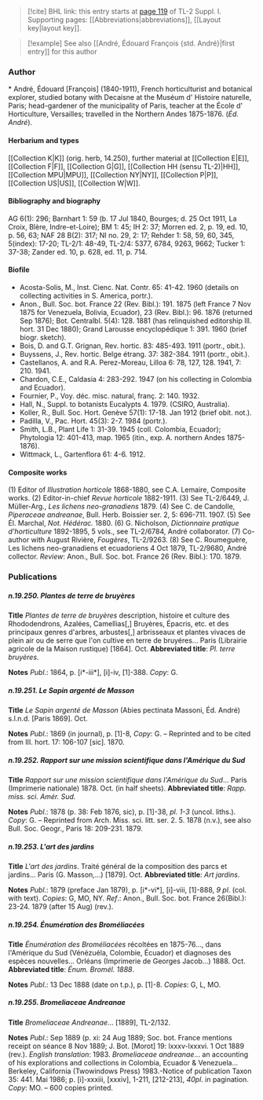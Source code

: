 > [!cite] BHL link: this entry starts at [page 119](https://www.biodiversitylibrary.org/item/103858#page/131/mode/1up) of TL-2 Suppl. I.
> Supporting pages: [[Abbreviations|abbreviations]], [[Layout key|layout key]].

> [!example] See also [[André, Édouard François {std. André}|first entry]] for this author

### Author

\* André, Édouard \[François\] (1840-1911), French horticulturist and botanical explorer, studied botany with Decaisne at the Muséum d' Histoire naturelle, Paris; head-gardener of the municipality of Paris, teacher at the École d' Horticulture, Versailles; travelled in the Northern Andes 1875-1876. (*Éd. André*).

#### Herbarium and types

[[Collection K|K]] (orig. herb, 14.250), further material at [[Collection E|E]], [[Collection F|F]], [[Collection G|G]], [[Collection HH (sensu TL-2)|HH]], [[Collection MPU|MPU]], [[Collection NY|NY]], [[Collection P|P]], [[Collection US|US]], [[Collection W|W]].

#### Bibliography and biography

AG 6(1): 296; Barnhart 1: 59 (b. 17 Jul 1840, Bourges; d. 25 Oct 1911, La Croix, Blère, Indre-et-Loire); BM 1: 45; IH 2: 37; Morren ed. 2, p. 19, ed. 10, p. 56, 63; NAF 28 B(2): 317; NI no. 29, 2: 17; Rehder 1: 58, 59, 60, 345, 5(index): 17-20; TL-2/1: 48-49, TL-2/4: 5377, 6784, 9263, 9662; Tucker 1: 37-38; Zander ed. 10, p. 628, ed. 11, p. 714.

#### Biofile

- Acosta-Solis, M., Inst. Cienc. Nat. Contr. 65: 41-42. 1960 (details on collecting activities in S. America, portr.).
- Anon., Bull. Soc. bot. France 22 (Rev. Bibl.): 191. 1875 (left France 7 Nov 1875 for Venezuela, Bolivia, Ecuador), 23 (Rev. Bibl.): 96. 1876 (returned Sep 1876); Bot. Centralbl. 5(4): 128. 1881 (has relinquished editorship Ill. hort. 31 Dec 1880); Grand Larousse encyclopédique 1: 391. 1960 (brief biogr. sketch).
- Bois, D. and G.T. Grignan, Rev. hortic. 83: 485-493. 1911 (portr., obit.).
- Buyssens, J., Rev. hortic. Belge étrang. 37: 382-384. 1911 (portr., obit.).
- Castellanos, A. and R.A. Perez-Moreau, Lilloa 6: 78, 127, 128. 1941, 7: 210. 1941.
- Chardon, C.E., Caldasia 4: 283-292. 1947 (on his collecting in Colombia and Ecuador).
- Fournier, P., Voy. déc. misc. natural, franç. 2: 140. 1932.
- Hall, N., Suppl. to botanists Eucalypts 4. 1979. (CSIRO, Australia).
- Koller, R., Bull. Soc. Hort. Genève 57(1): 17-18. Jan 1912 (brief obit. not.).
- Padilla, V., Pac. Hort. 45(3): 2-7. 1984 (portr.).
- Smith, L.B., Plant Life 1: 31-39. 1945 (coll. Colombia, Ecuador); Phytologia 12: 401-413, map. 1965 (itin., exp. A. northern Andes 1875-1876).
- Wittmack, L., Gartenflora 61: 4-6. 1912.

#### Composite works

(1) Editor of *Illustration horticole* 1868-1880, see C.A. Lemaire, Composite works.
(2) Editor-in-chief *Revue horticole* 1882-1911.
(3) See TL-2/6449, J. Müller-Arg., *Les lichens neo-granadiens* 1879.
(4) See C. de Candolle, *Piperaceae andreanae*, Bull. Herb. Boissier ser. 2, 5: 696-711. 1907.
(5) See Él. Marchal, *Not. Hédérac.* 1880.
(6) G. Nicholson, *Dictionnaire pratique d'horticulture* 1892-1895, 5 vols., see TL-2/6784, André collaborator.
(7) Co-author with August Rivière, *Fougères*, TL-2/9263.
(8) See C. Roumeguère, Les lichens neo-granadiens et ecuadoriens 4 Oct 1879, TL-2/9680, André collector. *Review*: Anon., Bull. Soc. bot. France 26 (Rev. Bibl.): 170. 1879.

### Publications

##### n.19.250. Plantes de terre de bruyères

**Title**
*Plantes de terre de bruyères* description, histoire et culture des Rhododendrons, Azalées, Camellias\[,\] Bruyères, Épacris, etc. et des principaux genres d'arbres, arbustes\[,\] arbrisseaux et plantes vivaces de plein air ou de serre que l'on cultive en terre de bruyéres... Paris (Librairie agricole de la Maison rustique) \[1864\]. Oct.
**Abbreviated title**: *Pl. terre bruyères*.

**Notes**
*Publ*.: 1864, p. \[i\*-iii\*\], \[i\]-iv, \[1\]-388. *Copy*: G.

##### n.19.251. Le Sapin argenté de Masson

**Title**
*Le Sapin argenté de Masson* (Abies pectinata Massoni, Éd. André) s.l.n.d. \[Paris 1869\]. Oct.

**Notes**
*Publ*.: 1869 (in journal), p. \[1\]-8, *Copy*: G. – Reprinted and to be cited from III. hort. 17: 106-107 \[sic\]. 1870.

##### n.19.252. Rapport sur une mission scientifique dans l'Amérique du Sud

**Title**
*Rapport sur une mission scientifique dans l'Amérique du Sud*... Paris (Imprimerie nationale) 1878. Oct. (in half sheets).
**Abbreviated title**: *Rapp. miss. sci. Amér. Sud.*

**Notes**
*Publ*.: 1878 (p. 38: Feb 1876, sic), p. \[1\]-38, *pl. 1-3* (uncol. liths.). *Copy*: G. – Reprinted from Arch. Miss. sci. litt. ser. 2. 5. 1878 (n.v.), see also Bull. Soc. Geogr., Paris 18: 209-231. 1879.

##### n.19.253. L'art des jardins

**Title**
*L'art des jardins*. Traité général de la composition des parcs et jardins... Paris (G. Masson,...) \[1879\]. Oct.
**Abbreviated title**: *Art jardins*.

**Notes**
*Publ*.: 1879 (preface Jan 1879), p. \[i\*-vi\*\], \[i\]-viii, \[1\]-888, *9 pl*. (col. with text). *Copies*: G, MO, NY.
*Ref*.: Anon., Bull. Soc. bot. France 26(Bibl.): 23-24. 1879 (after 15 Aug) (rev.).

##### n.19.254. Énumération des Broméliacées

**Title**
*Énumération des Broméliacées* récoltées en 1875-76..., dans l'Amérique du Sud (Vénézuéla, Colombie, Écuador) et diagnoses des espèces nouvelles... Orléans (Imprimerie de Georges Jacob...) 1888. Oct.
**Abbreviated title**: *Énum. Bromél. 1888*.

**Notes**
*Publ*.: 13 Dec 1888 (date on t.p.), p. \[1\]-8. *Copies*: G, L, MO.

##### n.19.255. Bromeliaceae Andreanae

**Title**
*Bromeliaceae Andreanae*... \[1889\], TL-2/132.

**Notes**
*Publ*.: Sep 1889 (p. xi: 24 Aug 1889; Soc. bot. France mentions receipt on séance 8 Nov 1889; J. Bot. \[Morot\] 19: lxxxv-lxxxvi. 1 Oct 1889 (rev.).
*English translation*: 1983. *Bromeliaceae andreanae*... an accounting of his explorations and collections in Colombia, Ecuador & Venezuela... Berkeley, California (Twowindows Press) 1983.-Notice of publication Taxon 35: 441. Mai 1986; p. \[i\]-xxxiii, \[xxxiv\], 1-211, \[212-213\], *40pl*. in pagination. *Copy*: MO. – 600 copies printed.

